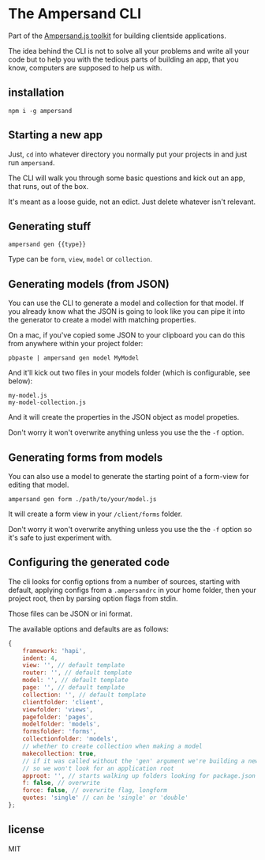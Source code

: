 # The Ampersand CLI

<!-- starthide -->
Part of the [Ampersand.js toolkit](http://ampersandjs.com) for building clientside applications.
<!-- endhide -->

The idea behind the CLI is not to solve all your problems and write all your code but to help you with the tedious parts of building an app, that you know, computers are supposed to help us with.

## installation

```
npm i -g ampersand
```

## Starting a new app

Just, `cd` into whatever directory you normally put your projects in and just run `ampersand`.

The CLI will walk you through some basic questions and kick out an app, that runs, out of the box.

It's meant as a loose guide, not an edict. Just delete whatever isn't relevant.


## Generating stuff

```
ampersand gen {{type}}
```

Type can be `form`, `view`, `model` or `collection`.


## Generating models (from JSON)

You can use the CLI to generate a model and collection for that model. If you already know what the JSON is going to look like you can pipe it into the generator to create a model with matching properties.

On a mac, if you've copied some JSON to your clipboard you can do this from anywhere within your project folder:

```
pbpaste | ampersand gen model MyModel
```

And it'll kick out two files in your models folder (which is configurable, see below):

```
my-model.js
my-model-collection.js
```

And it will create the properties in the JSON object as model propeties.

Don't worry it won't overwrite anything unless you use the the `-f` option.


## Generating forms from models

You can also use a model to generate the starting point of a form-view for editing that model. 

```
ampersand gen form ./path/to/your/model.js
```

It will create a form view in your `/client/forms` folder.


Don't worry it won't overwrite anything unless you use the the `-f` option so it's safe to just experiment with.


## Configuring the generated code

The cli looks for config options from a number of sources, starting with default, applying configs from a `.ampersandrc` in your home folder, then your project root, then by parsing option flags from stdin. 

Those files can be JSON or ini format.

The available options and defaults are as follows:

```js
{
    framework: 'hapi',
    indent: 4,
    view: '', // default template
    router: '', // default template
    model: '', // default template
    page: '', // default template
    collection: '', // default template
    clientfolder: 'client',
    viewfolder: 'views',
    pagefolder: 'pages',
    modelfolder: 'models',
    formsfolder: 'forms',
    collectionfolder: 'models',
    // whether to create collection when making a model
    makecollection: true,
    // if it was called without the 'gen' argument we're building a new one
    // so we won't look for an application root
    approot: '', // starts walking up folders looking for package.json
    f: false, // overwrite
    force: false, // overwrite flag, longform
    quotes: 'single' // can be 'single' or 'double'
};
```

## license

MIT

